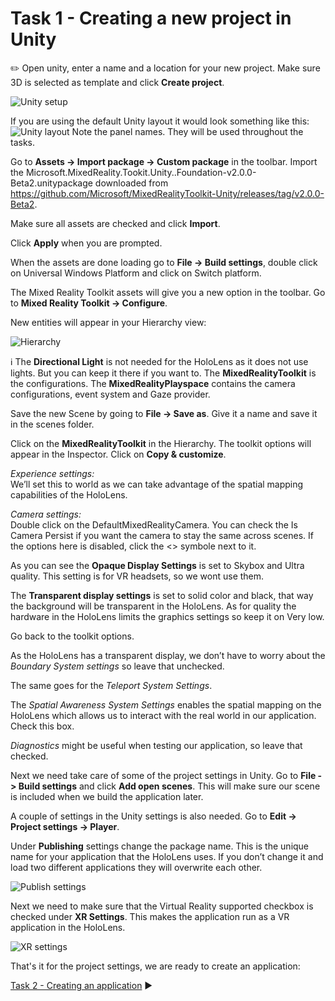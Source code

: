 # Task 1 - Creating a new project in Unity

:pencil2:  Open unity, enter a name and a location for your new project. Make sure 3D is selected as template and click **Create project**.

![Unity setup](Screenshots/unity_setup.png)

If you are using the default Unity layout it would look something like this: 
![Unity layout](Screenshots/unity_overview_default.png)
Note the panel names. They will be used throughout the tasks. 

Go to **Assets -> Import package -> Custom package** in the toolbar. Import the Microsoft.MixedReality.Tookit.Unity..Foundation-v2.0.0-Beta2.unitypackage downloaded from https://github.com/Microsoft/MixedRealityToolkit-Unity/releases/tag/v2.0.0-Beta2.

Make sure all assets are checked and click **Import**.

Click **Apply** when you are prompted. 

When the assets are done loading go to **File -> Build settings**, double click on Universal Windows Platform and click on Switch platform. 

The Mixed Reality Toolkit assets will give you a new option in the toolbar. Go to **Mixed Reality Toolkit -> Configure**. 

New entities will appear in your Hierarchy view: 

![Hierarchy](Screenshots/hierarchy1.jpg)

:information_source: The **Directional Light** is not needed for the HoloLens as it does not use lights. But you can keep it there if you want to. The **MixedRealityToolkit** is the configurations. The **MixedRealityPlayspace** contains the camera configurations, event system and Gaze provider.

Save the new Scene by going to **File -> Save as**. Give it a name and save it in the scenes folder. 

Click on the **MixedRealityToolkit** in the Hierarchy. The toolkit options will appear in the Inspector. Click on **Copy & customize**.

*Experience settings:*  
We’ll set this to world as we can take advantage of the spatial mapping capabilities of the HoloLens.

*Camera settings:*  
Double click on the DefaultMixedRealityCamera. You can check the Is Camera Persist if you want the camera to stay the same across scenes. If the options here is disabled, click the <> symbole next to it.

As you can see the **Opaque Display Settings** is set to Skybox and Ultra quality. This setting is for VR headsets, so we wont use them.

The **Transparent display settings** is set to solid color and black, that way the background will be transparent in the HoloLens. As for quality the hardware in the HoloLens limits the graphics settings so keep it on Very low. 

Go back to the toolkit options.

As the HoloLens has a transparent display, we don’t have to worry about the *Boundary System settings* so leave that unchecked. 

The same goes for the *Teleport System Settings*. 

The *Spatial Awareness System Settings* enables the spatial mapping on the HoloLens which allows us to interact with the real world in our application. Check this box. 

*Diagnostics* might be useful when testing our application, so leave that checked. 

Next we need take care of some of the project settings in Unity. Go to **File -> Build settings** and click **Add open scenes**. This will make sure our scene is included when we build the application later. 

A couple of settings in the Unity settings is also needed. Go to **Edit -> Project settings -> Player**. 

Under **Publishing** settings change the package name. This is the unique name for your application that the HoloLens uses. If you don’t change it and load two different applications they will overwrite each other. 

![Publish settings](Screenshots/publish_settings.jpg)

Next we need to make sure that the Virtual Reality supported checkbox is checked under **XR Settings**. This makes the application run as a VR application in the HoloLens. 

![XR settings](Screenshots/xr_settings.jpg)

That's it for the project settings, we are ready to create an application: 

[Task 2 - Creating an application](TASK2.md) :arrow_forward:

